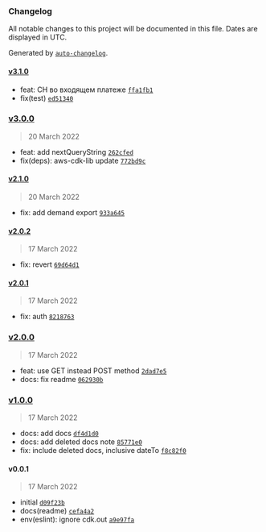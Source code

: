 ### Changelog

All notable changes to this project will be documented in this file. Dates are displayed in UTC.

Generated by [`auto-changelog`](https://github.com/CookPete/auto-changelog).

#### [v3.1.0](https://github.com/wmakeev/business-gas-moysklad-1c-export/compare/v3.0.0...v3.1.0)

- feat: СН во входящем платеже [`ffa1fb1`](https://github.com/wmakeev/business-gas-moysklad-1c-export/commit/ffa1fb170a8dd3c3002d673d1645ceda2f27e85b)
- fix(test) [`ed51340`](https://github.com/wmakeev/business-gas-moysklad-1c-export/commit/ed513404a930c8729316e04742da5b1d33eda709)

### [v3.0.0](https://github.com/wmakeev/business-gas-moysklad-1c-export/compare/v2.1.0...v3.0.0)

> 20 March 2022

- feat: add nextQueryString [`262cfed`](https://github.com/wmakeev/business-gas-moysklad-1c-export/commit/262cfedcceceb045f54fd35857c0b9b80ac0b4c5)
- fix(deps): aws-cdk-lib update [`772bd9c`](https://github.com/wmakeev/business-gas-moysklad-1c-export/commit/772bd9c1ad49a204e02c7b300bbe2c4c12bab033)

#### [v2.1.0](https://github.com/wmakeev/business-gas-moysklad-1c-export/compare/v2.0.2...v2.1.0)

> 20 March 2022

- fix: add demand export [`933a645`](https://github.com/wmakeev/business-gas-moysklad-1c-export/commit/933a64571662181ef778901d8017c908286d2e08)

#### [v2.0.2](https://github.com/wmakeev/business-gas-moysklad-1c-export/compare/v2.0.1...v2.0.2)

> 17 March 2022

- fix: revert [`69d64d1`](https://github.com/wmakeev/business-gas-moysklad-1c-export/commit/69d64d1b8499d9dfeca9fec587c3f02f6e3404ea)

#### [v2.0.1](https://github.com/wmakeev/business-gas-moysklad-1c-export/compare/v2.0.0...v2.0.1)

> 17 March 2022

- fix: auth [`8218763`](https://github.com/wmakeev/business-gas-moysklad-1c-export/commit/8218763f3b6ac46843a1b12fc7bf0dfe773fd189)

### [v2.0.0](https://github.com/wmakeev/business-gas-moysklad-1c-export/compare/v1.0.0...v2.0.0)

> 17 March 2022

- feat: use GET instead POST method [`2dad7e5`](https://github.com/wmakeev/business-gas-moysklad-1c-export/commit/2dad7e5ed2aa8635d0a46196ae873a5c11ca4821)
- docs: fix readme [`062930b`](https://github.com/wmakeev/business-gas-moysklad-1c-export/commit/062930ba29e2b412311ed5904dceccd6b93a5582)

### [v1.0.0](https://github.com/wmakeev/business-gas-moysklad-1c-export/compare/v0.0.1...v1.0.0)

> 17 March 2022

- docs: add docs [`df4d1d0`](https://github.com/wmakeev/business-gas-moysklad-1c-export/commit/df4d1d016d249ff23258b040119e9ac29e04f842)
- docs: add deleted docs note [`85771e0`](https://github.com/wmakeev/business-gas-moysklad-1c-export/commit/85771e0d094728bae81219d2791eab2a7e30cd3f)
- fix: include deleted docs, inclusive dateTo [`f8c82f0`](https://github.com/wmakeev/business-gas-moysklad-1c-export/commit/f8c82f0c6c1573238d057da40560231734c77378)

#### v0.0.1

> 17 March 2022

- initial [`d09f23b`](https://github.com/wmakeev/business-gas-moysklad-1c-export/commit/d09f23b1b8f2221174ec1cb4497c643eaa3f41ae)
- docs(readme) [`cefa4a2`](https://github.com/wmakeev/business-gas-moysklad-1c-export/commit/cefa4a22602482facb613314a756deced1b20372)
- env(eslint): ignore cdk.out [`a9e97fa`](https://github.com/wmakeev/business-gas-moysklad-1c-export/commit/a9e97fa3769aed7887ad03538944ed87330a4438)

